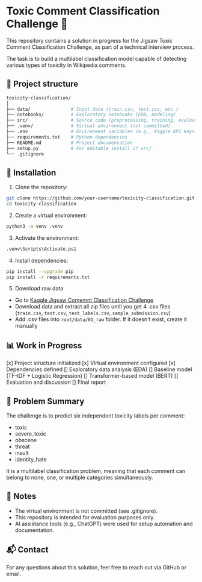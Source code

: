 # Toxic Comment Classification Challenge 🧪

This repository contains a solution in progress for the Jigsaw Toxic Comment Classification Challenge, as part of a technical interview process.

The task is to build a multilabel classification model capable of detecting various types of toxicity in Wikipedia comments.

## 📁 Project structure

```bash
toxicity-classification/
│
├── data/               # Input data (train.csv, test.csv, etc.)
├── notebooks/          # Exploratory notebooks (EDA, modeling)
├── src/                # Source code (preprocessing, training, evaluation)
├── .venv/              # Virtual environment (not committed)
├── .env                # Environment variables (e.g., Kaggle API keys)
├── requirements.txt    # Python dependencies
├── README.md           # Project documentation
├── setup.py            # For editable install of src/
└── .gitignore
```

## 🚀 Installation

1. Clone the repository:
```bash
git clone https://github.com/your-username/toxicity-classification.git
cd toxicity-classification
```

2. Create a virtual environment:
```bash
python3 -m venv .venv
```
3. Activate the environment:
```bash
.venv\Scripts\Activate.ps1
```

4. Install dependencies:
```bash
pip install --upgrade pip
pip install -r requirements.txt
```

5. Download raw data
  - Go to [Kaggle Jigsaw Comemnt Classification Challenge](https://www.kaggle.com/competitions/jigsaw-toxic-comment-classification-challenge/overview)
  - Download data and extract all zip files until you get 4 .csv files (`train.csv`, `test.csv`, `test_labels.csv`, `sample_submission.csv`)
  - Add .csv files into `root/data/01_raw` folder. If it doesn't exist, create it manually

## 📊 Work in Progress

[x] Project structure initialized
[x] Virtual environment configured
[x] Dependencies defined
[] Exploratory data analysis (EDA)
[] Baseline model (TF-IDF + Logistic Regression)
[] Transformer-based model (BERT)
[] Evaluation and discussion
[] Final report

## 🧠 Problem Summary

The challenge is to predict six independent toxicity labels per comment:

- toxic
- severe_toxic
-  obscene
- threat
- insult
- identity_hate

It is a multilabel classification problem, meaning that each comment can belong to none, one, or multiple categories simultaneously.

## 📌 Notes

- The virtual environment is not committed (see .gitignore).
- This repository is intended for evaluation purposes only.
- AI assistance tools (e.g., ChatGPT) were used for setup automation and documentation.

## 📬 Contact

For any questions about this solution, feel free to reach out via GitHub or email.